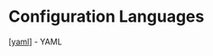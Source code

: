 # Configuration Languages

[[yaml]] - YAML

[//begin]: # "Autogenerated link references for markdown compatibility"
[yaml]: yaml "yaml"
[//end]: # "Autogenerated link references"